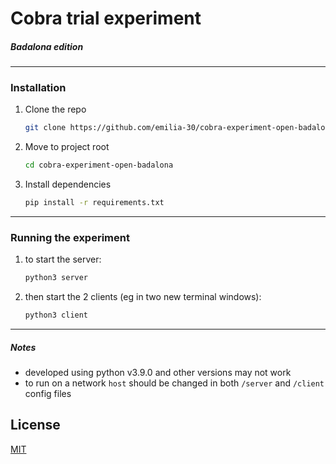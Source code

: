 # Cobra trial experiment 
##### Badalona edition

---
 
### Installation
 
 1. Clone the repo
    ```sh
    git clone https://github.com/emilia-30/cobra-experiment-open-badalona.git    
    ```
 2. Move to project root
    ```sh
    cd cobra-experiment-open-badalona
    ```
 3. Install dependencies
    ```sh
    pip install -r requirements.txt
    ```

---

### Running the experiment

1. to start the server:
    ```sh 
    python3 server
   ```


2. then start the 2 clients (eg in two new terminal windows):
    ```sh 
    python3 client
    ```

---

##### Notes

- developed using python v3.9.0 and other versions may not work
- to run on a network `host` should be changed in both `/server` and `/client` config files



## License
[MIT](https://choosealicense.com/licenses/mit/)